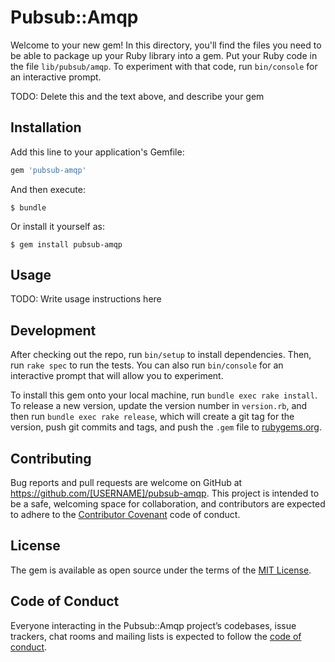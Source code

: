 # Pubsub::Amqp

Welcome to your new gem! In this directory, you'll find the files you need to be able to package up your Ruby library into a gem. Put your Ruby code in the file `lib/pubsub/amqp`. To experiment with that code, run `bin/console` for an interactive prompt.

TODO: Delete this and the text above, and describe your gem

## Installation

Add this line to your application's Gemfile:

```ruby
gem 'pubsub-amqp'
```

And then execute:

    $ bundle

Or install it yourself as:

    $ gem install pubsub-amqp

## Usage

TODO: Write usage instructions here

## Development

After checking out the repo, run `bin/setup` to install dependencies. Then, run `rake spec` to run the tests. You can also run `bin/console` for an interactive prompt that will allow you to experiment.

To install this gem onto your local machine, run `bundle exec rake install`. To release a new version, update the version number in `version.rb`, and then run `bundle exec rake release`, which will create a git tag for the version, push git commits and tags, and push the `.gem` file to [rubygems.org](https://rubygems.org).

## Contributing

Bug reports and pull requests are welcome on GitHub at https://github.com/[USERNAME]/pubsub-amqp. This project is intended to be a safe, welcoming space for collaboration, and contributors are expected to adhere to the [Contributor Covenant](http://contributor-covenant.org) code of conduct.

## License

The gem is available as open source under the terms of the [MIT License](http://opensource.org/licenses/MIT).

## Code of Conduct

Everyone interacting in the Pubsub::Amqp project’s codebases, issue trackers, chat rooms and mailing lists is expected to follow the [code of conduct](https://github.com/[USERNAME]/pubsub-amqp/blob/master/CODE_OF_CONDUCT.md).
